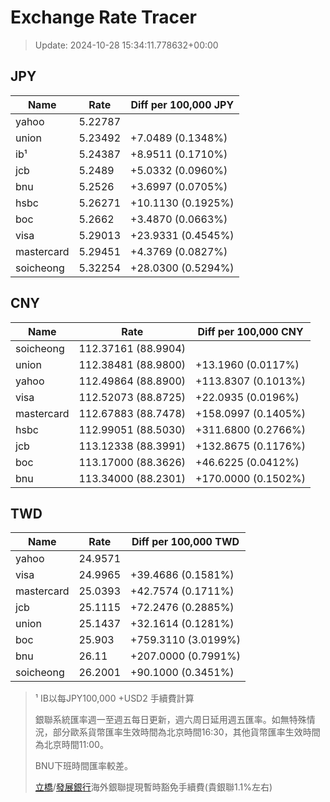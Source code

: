 # Exchange Rate Tracer

> Update: 2024-10-28 15:34:11.778632+00:00

## JPY

| Name       |    Rate | Diff per 100,000 JPY   |
|------------|---------|------------------------|
| yahoo      | 5.22787 |                        |
| union      | 5.23492 | +7.0489 (0.1348%)      |
| ib¹        | 5.24387 | +8.9511 (0.1710%)      |
| jcb        | 5.2489  | +5.0332 (0.0960%)      |
| bnu        | 5.2526  | +3.6997 (0.0705%)      |
| hsbc       | 5.26271 | +10.1130 (0.1925%)     |
| boc        | 5.2662  | +3.4870 (0.0663%)      |
| visa       | 5.29013 | +23.9331 (0.4545%)     |
| mastercard | 5.29451 | +4.3769 (0.0827%)      |
| soicheong  | 5.32254 | +28.0300 (0.5294%)     |

## CNY

| Name       | Rate                | Diff per 100,000 CNY   |
|------------|---------------------|------------------------|
| soicheong  | 112.37161	(88.9904) |                        |
| union      | 112.38481	(88.9800) | +13.1960 (0.0117%)     |
| yahoo      | 112.49864	(88.8900) | +113.8307 (0.1013%)    |
| visa       | 112.52073	(88.8725) | +22.0935 (0.0196%)     |
| mastercard | 112.67883	(88.7478) | +158.0997 (0.1405%)    |
| hsbc       | 112.99051	(88.5030) | +311.6800 (0.2766%)    |
| jcb        | 113.12338	(88.3991) | +132.8675 (0.1176%)    |
| boc        | 113.17000	(88.3626) | +46.6225 (0.0412%)     |
| bnu        | 113.34000	(88.2301) | +170.0000 (0.1502%)    |

## TWD

| Name       |    Rate | Diff per 100,000 TWD   |
|------------|---------|------------------------|
| yahoo      | 24.9571 |                        |
| visa       | 24.9965 | +39.4686 (0.1581%)     |
| mastercard | 25.0393 | +42.7574 (0.1711%)     |
| jcb        | 25.1115 | +72.2476 (0.2885%)     |
| union      | 25.1437 | +32.1614 (0.1281%)     |
| boc        | 25.903  | +759.3110 (3.0199%)    |
| bnu        | 26.11   | +207.0000 (0.7991%)    |
| soicheong  | 26.2001 | +90.1000 (0.3451%)     |


> ¹ IB以每JPY100,000 +USD2 手續費計算
>
> 銀聯系統匯率週一至週五每日更新，週六周日延用週五匯率。如無特殊情況，部分歐系貨幣匯率生效時間為北京時間16:30，其他貨幣匯率生效時間為北京時間11:00。
>
> BNU下班時間匯率較差。
>
> [立橋](https://www.wlbank.com.mo/uploads/ueditor/file/20181211/1544536513900230.pdf)/[發展銀行](https://www.mdb.com.mo/Service_Charges_20230728.pdf)海外銀聯提現暫時豁免手續費(貴銀聯1.1%左右)

